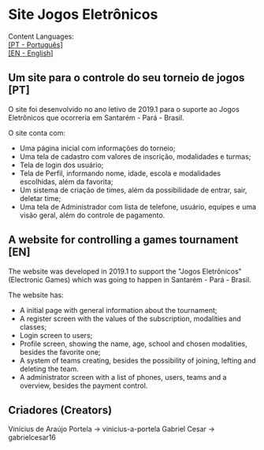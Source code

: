 # Site Jogos Eletrônicos
Content Languages:<br/>
[[PT - Português]](#pt)<br/>
[[EN - English]](#en)

## Um site para o controle do seu torneio de jogos [PT]<a name="pt"></a>
O site foi desenvolvido no ano letivo de 2019.1 para o suporte ao Jogos Eletrônicos que ocorreria em Santarém - Pará - Brasil.

O site conta com: 
* Uma página inicial com informações do torneio; 
* Uma tela de cadastro com valores de inscrição, modalidades e turmas;
* Tela de login dos usuário;
* Tela de Perfil, informando nome, idade, escola e modalidades escolhidas, além da favorita;
* Um sistema de criação de times, além da possibilidade de entrar, sair, deletar time;
* Uma tela de Administrador com lista de telefone, usuário, equipes e uma visão geral, além do controle de pagamento.

## A website for controlling a games tournament [EN]<a name="en"></a>
The website was developed in 2019.1 to support the "Jogos Eletrônicos" (Electronic Games) which was going to happen in Santarém - Pará - Brasil.

The website has:
* A initial page with general information about the tournament;
* A register screen with the values of the subscription, modalities and classes;
* Login screen to users;
* Profile screen, showing the name, age, school and chosen modalities, besides the favorite one;
* A system of teams creating, besides the possibility of joining, lefting and deleting the team.
* A administrator screen with a list of phones, users, teams and a overview, besides the payment control.

## Criadores (Creators)
Vinícius de Araújo Portela -> vinicius-a-portela
Gabriel Cesar -> gabrielcesar16
